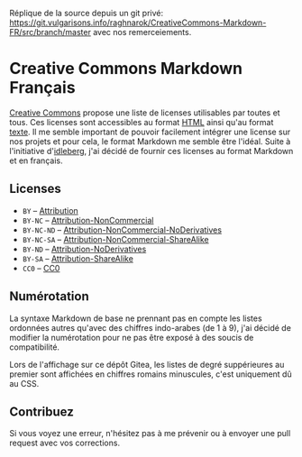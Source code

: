 Réplique de la source depuis un git privé: https://git.vulgarisons.info/raghnarok/CreativeCommons-Markdown-FR/src/branch/master avec nos remerceiements.
# Creative Commons Markdown Français

[Creative Commons](https://creativecommons.org) propose une liste de licenses
utilisables par toutes et tous.
Ces licenses sont accessibles au format [HTML](https://creativecommons.org/licenses/)
ainsi qu'au format [texte](https://creativecommons.org/2014/01/07/plaintext-versions-of-creative-commons-4-0-licenses/).
Il me semble important de pouvoir facilement intégrer une license
sur nos projets et pour cela, le format Markdown me semble être l'idéal.
Suite à l'initiative d'[idleberg](https://github.com/idleberg/Creative-Commons-Markdown),
j'ai décidé de fournir ces licenses au format Markdown et en français.


## Licenses

* `BY` – [Attribution](https://git.vulgarisons.info/raghnarok/CreativeCommons-Markdown-FR/src/branch/master/4.0/by.md)
* `BY-NC` – [Attribution-NonCommercial](https://git.vulgarisons.info/raghnarok/CreativeCommons-Markdown-FR/src/branch/master/4.0/by-nc.md)
* `BY-NC-ND` – [Attribution-NonCommercial-NoDerivatives](https://git.vulgarisons.info/raghnarok/CreativeCommons-Markdown-FR/src/branch/master/4.0/by-nc-nd.md)
* `BY-NC-SA` – [Attribution-NonCommercial-ShareAlike](https://git.vulgarisons.info/raghnarok/CreativeCommons-Markdown-FR/src/branch/master/4.0/by-nc-sa.md)
* `BY-ND` – [Attribution-NoDerivatives](https://git.vulgarisons.info/raghnarok/CreativeCommons-Markdown-FR/src/branch/master/4.0/by-nd.md)
* `BY-SA` – [Attribution-ShareAlike](https://git.vulgarisons.info/raghnarok/CreativeCommons-Markdown-FR/src/branch/master/4.0/by-sa.md)
* `CC0` – [CC0](https://git.vulgarisons.info/raghnarok/CreativeCommons-Markdown-FR/src/branch/master/4.0/zero.md)

## Numérotation

La syntaxe Markdown de base ne prennant pas en compte les listes
ordonnées autres qu'avec des chiffres indo-arabes (de 1 à 9),
j'ai décidé de modifier la numérotation pour ne pas être exposé
à des soucis de compatibilité.

Lors de l'affichage sur ce dépôt Gitea,
les listes de degré suppérieures au premier sont affichées en chiffres
romains minuscules, c'est uniquement dû au CSS.

## Contribuez

Si vous voyez une erreur, n'hésitez pas à me prévenir ou à envoyer une pull request avec vos corrections.

